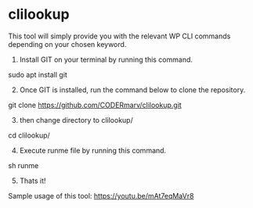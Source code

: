 # clilookup

This tool will simply provide you with the relevant WP CLI commands depending on your chosen keyword.

1. Install GIT on your terminal by running this command.

sudo apt install git

2. Once GIT is installed, run the command below to clone the repository.

git clone https://github.com/CODERmarv/clilookup.git

3. then change directory to clilookup/

cd clilookup/

4. Execute runme file by running this command.

sh runme

5. Thats it!


Sample usage of this tool: https://youtu.be/mAt7eqMaVr8

